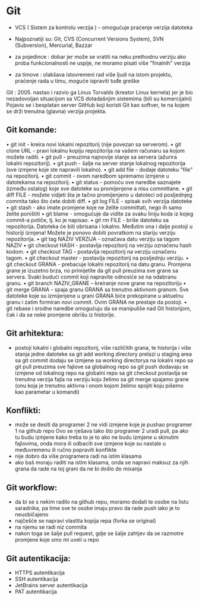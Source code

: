 # Git

- VCS ( Sistem za kontrolu verzija ) - omogućuje praćenje verzija datoteka
- Najpoznatiji su: Git, CVS (Concurrent Versions System), SVN (Subversion), Mercurial, Bazzar

- za pojedince : dobar jer može se vratiti na neku prethodnu verziju ako proba funkcionalnosti ne uspije, ne moramo pisati više "finalnih" verzija
- za timove : olakšava istovremeni rad više ljudi na istom projektu, praćenje rada u timu, moguće ispraviti tuđe greške

Git : 2005. nastao i razvio ga Linus Torvalds (kreator Linux kernela) jer je bio nezadovoljan situacijom sa VCS dotadašnjim sistemima (bili su komercijalni)
Pojavio se i besplatan server GitHub koji koristi Git kao softver, te na kojem se drži trenutna (glavna) verzija projekta.

## Git komande:
• git init - kreira novi lokalni repozitorij (nije povezan sa serverom).
• git clone URL - pravi lokalnu kopiju repozitorija na vašem računaru sa kojom možete raditi.
• git pull - preuzima najnovije stanje sa servera (ažurira lokalni repozitorij).
• git push - šalje na server stanje lokalnog repozitorija (sve izmjene koje ste napravili lokalno).
• git add file - dodaje datoteku "file" na repozitorij.
• git commit - ovom naredbom spremamo izmjene u datotekama na repozitorij.
• git status - pomoću ove naredbe saznajete (između ostalog) koje sve datoteke su promijenjene a nisu committane.
• git diff FILE - možete vidjeti šta je tačno promijenjeno u datoteci od posljednjeg commita tako što ćete dobiti diff.
• git log FILE - spisak svih verzija datoteke
• git stash - ako imate promjene koje ne želite committati, nego ih samo želite poništiti
• git blame - omogućuje da vidite za  svaku liniju koda iz kojeg commit-a  potiče, tj. ko je napisao.
• git rm FILE - briše datoteku sa repozitorija. Datoteka će biti obrisana i lokalno. Međutim ona i dalje postoji u historiji izmjena! Možete je ponovo dobiti povratkom na stariju verziju repozitorija.
• git tag NAZIV VERZIJA - označava datu verziju sa tagom NAZIV
• git checkout HASH - postavlja repozitorij na verziju označenu hash kodom.
• git checkout TAG - postavlja repozitorij na verziju označenu tagom.
• git checkout master - postavlja repozitorij na posljednju verziju.
• git checkout GRANA - prebacuje lokalni repozitorij na datu granu. Promjena grane je izuzetno brza, no primijetite da git pull preuzima sve grane sa servera. Svaki budući commit koji napravite odnosiće se na odabranu granu.
• git branch NAZIV_GRANE – kreiranje nove grane na repozitoriju
• git merge GRANA - spaja granu GRANA sa trenutno aktivnom granom. Sve datoteke koje su izmijenjene u grani GRANA biće prekopirane u aktuelnu granu i zatim formiran novi commit. Ovim GRANA ne prestaje da postoji.
• git rebase i srodne naredbe omogućuju da se manipuliše nad Git historijom, čak i da se neke promjene obrišu iz historije. 

## Git arhitektura: 
- postoji lokalni i globalni repozitorij, više različitih grana, te historija i više stanja jedne datoteke
sa git add working directory prelazi u staging area
sa git commit dodaju se izmjene sa working directorya na lokalni repo
sa git pull preuzima sve fajlove sa globalnog repo
sa git push dodavaju se izmjene od lokalnog repo na globalni repo
sa git checkout postavlja se trenutna verzija fajla na verziju koju želimo
sa git merge spajamo grane (onu koja je trenutno aktivna i onom kojom želimo spojiti koju pišemo kao parametar u komandi)

## Konflikti: 
- može se desiti da programer 2 ne vidi izmjene koje je pushao programer 1 na github repo
Ovo se rješava tako što programer 2 uradi pull, pa ako tu budu izmjene kako treba to je to
ako ne budu izmjene u skinutim fajlovima, onda mora ili odbaciti sve izmjene koje su nastale u međuvremenu ili ručno popraviti konflikte 
- nije dobro da više programera radi na istim klasama
- ako baš moraju raditi na istim klasama, onda se napravi maksuz za njih grana da rade na toj grani da ne bi došlo do mixanja 

## Git workflow:
- da bi se s nekim radilo na github repu, moramo dodati te osobe na listu saradnika, pa time sve te osobe imaju pravo da rade push iako je to neuobičajeno
- najčešće se napravi vlastita kopija repa (forka se original)
- na njemu se radi niz commita
- nakon toga se šalje pull request, gdje se šalje zahtjev da se razmotre promjene koje smo mi uveli u repo

## Git autentikacija:
- HTTPS autentikacija
- SSH autentikacija
- JetBrains server autentikacija
- PAT autentikacija
